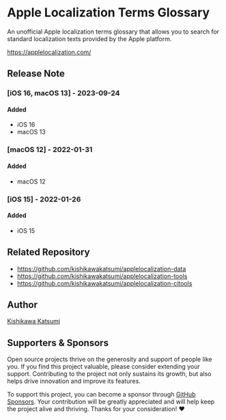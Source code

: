 # Apple Localization Terms Glossary

An unofficial Apple localization terms glossary that allows you to search for
standard localization texts provided by the Apple platform.

https://applelocalization.com/

## Release Note

### [iOS 16, macOS 13] - 2023-09-24

#### Added

- iOS 16
- macOS 13

### [macOS 12] - 2022-01-31

#### Added

- macOS 12

### [iOS 15] - 2022-01-26

#### Added

- iOS 15

## Related Repository

- https://github.com/kishikawakatsumi/applelocalization-data
- https://github.com/kishikawakatsumi/applelocalization-tools
- https://github.com/kishikawakatsumi/applelocalization-citools

## Author

[Kishikawa Katsumi](https://github.com/kishikawakatsumi)

## Supporters & Sponsors

Open source projects thrive on the generosity and support of people like you. If you find this project valuable, please consider extending your support. Contributing to the project not only sustains its growth, but also helps drive innovation and improve its features.

To support this project, you can become a sponsor through [GitHub Sponsors](https://github.com/sponsors/kishikawakatsumi). Your contribution will be greatly appreciated and will help keep the project alive and thriving. Thanks for your consideration! :heart:

